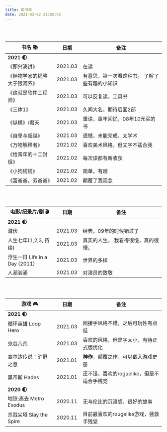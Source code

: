 ```yaml
---
title: 影书单
date: 2021-03-02 21:03:42
---
```


<style>
    table th:first-of-type {
        width: 30%;
    }
    table th:nth-of-type(2) {
        width: 10%;
    }
    table th:nth-of-type(3) {
        width: 50%;
    }
</style>


<br>
<br>


<!-- # 书 -->

| 书名 📚                       | 日期    | 备注                                          |
| ---------------------------- | ------- | --------------------------------------------- |
| **2021 🌓**                   |         |                                               |
| 《即兴演讲》                 | 2021.03 | 在读                                          |
| 《植物学家的锅略大于银河系》 | 2021.03 | 有意思，第一次看这种书。 了解了些有趣的小知识 |
| 《这就是软件工程师》         | 2021.03 | 可以反复读，工具书                            |
| 《三体1》                    | 2021.03 | 久闻大名，期待后面2部                         |
| 《纵横》/君天                | 2021.03 | 重读，童年回忆，08年10元买的书                |
| 《自卑与超越》               | 2021.03 | 遗憾，未能完成，太学术                        |
| 《万物解释者》               | 2021.02 | 喜欢美术风格，但文字不适合我                  |
| 《给青年的十二封信》         | 2021.02 | 每次读都有新收获                              |
| 《小狗钱钱》                 | 2021.02 | 简单，有趣                                    |
| 《富爸爸，穷爸爸》           | 2021.02 | 颠覆了我观念                                  |


<br>
<br>

<!-- # 电影 -->

| 电影/纪录片/剧 🎬              | 日期    | 备注                                |
| ----------------------------- | ------- | ----------------------------------- |
| **2021 🌓**                    |         |
| 潜伏                          | 2021.03 | 经典，09年的时候错过了              |
| 人生七年(1,2,3, 待续)         | 2021.03 | 真实的人生。 我看得很慢，真的很慢。 |
| 浮生一日 Life in a Day (2011) | 2021.03 | 世界的多样                          |
| 人潮汹涌                      | 2021.03 | 对演员的致敬                        |


<br>
<br>

<!-- # 游戏 -->

| 游戏 🎮                  | 日期    | 备注                                      |
| ----------------------- | ------- | ----------------------------------------- |
| **2021 🌓**              |         |                                           |
| 循环英雄 Loop Hero      | 2021.03 | 刚接手风格不错，之后可玩性有点低          |
| 鬼谷八荒                | 2021.03 | 喜欢的风格，但是字太小，有待正式版优化    |
| 塞尔达传说：旷野之息    | 2021.01 | **神作**，颠覆之作，可以载入游戏史册      |
| 黑帝斯 Hades            | 2021.01 | 还不错，喜欢的roguelike，但是不适合手残党 |
| **2020 🌓**              |         |                                           |
| 地铁:离去 Metro Exodus  | 2020.11 | 无与伦比的沉浸感，很好的故事              |
| 杀戮尖塔 Slay the Spire | 2020.11 | 目前最喜欢的rougelike游戏，拯救手残党     |




<br>
<br>
<br>
<br>
<br>


